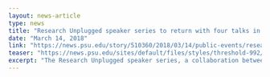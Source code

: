 ```yaml
---
layout: news-article
type: news
title: "Research Unplugged speaker series to return with four talks in April"
date: "March 14, 2018"
link: "https://news.psu.edu/story/510360/2018/03/14/public-events/research-unplugged-speaker-series-return-four-talks-april"
teaser: "https://news.psu.edu/sites/default/files/styles/threshold-992/public/ResearchUnplugged01300dpi.png?itok=_wYEOO05"
excerpt: "The Research Unplugged speaker series, a collaboration between Penn State's Office of Government and Community Relations and Schlow Centre Region Library, will launch its spring schedule with four events during the month of April."
---
```

